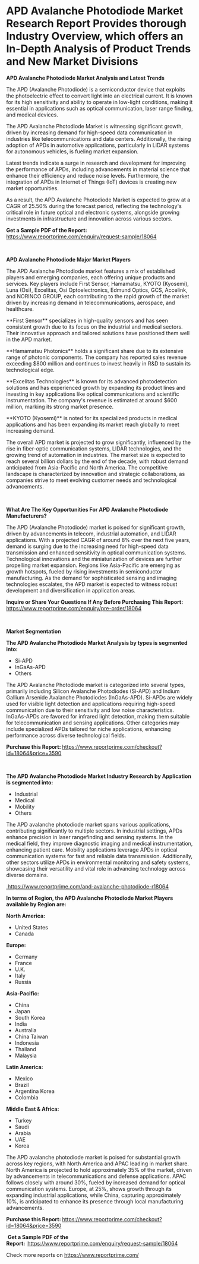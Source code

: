 <p><h1>APD Avalanche Photodiode Market Research Report Provides thorough Industry Overview, which offers an In-Depth Analysis of Product Trends and New Market Divisions</h1></p><p><strong>APD Avalanche Photodiode Market Analysis and Latest Trends</strong></p>
<p><p>The APD (Avalanche Photodiode) is a semiconductor device that exploits the photoelectric effect to convert light into an electrical current. It is known for its high sensitivity and ability to operate in low-light conditions, making it essential in applications such as optical communication, laser range finding, and medical devices. </p><p>The APD Avalanche Photodiode Market is witnessing significant growth, driven by increasing demand for high-speed data communication in industries like telecommunications and data centers. Additionally, the rising adoption of APDs in automotive applications, particularly in LiDAR systems for autonomous vehicles, is fueling market expansion. </p><p>Latest trends indicate a surge in research and development for improving the performance of APDs, including advancements in material science that enhance their efficiency and reduce noise levels. Furthermore, the integration of APDs in Internet of Things (IoT) devices is creating new market opportunities. </p><p>As a result, the APD Avalanche Photodiode Market is expected to grow at a CAGR of 25.50% during the forecast period, reflecting the technology's critical role in future optical and electronic systems, alongside growing investments in infrastructure and innovation across various sectors.</p></p>
<p><strong>Get a Sample PDF of the Report:&nbsp;</strong> <a href="https://www.reportprime.com/enquiry/request-sample/18064?utm_campaign=1943&utm_medium=2&utm_source=Github&utm_content=ia&utm_term=18032025&utm_id=apd-avalanche-photodiode">https://www.reportprime.com/enquiry/request-sample/18064</a></p>
<p>&nbsp;</p>
<p><strong>APD Avalanche Photodiode Major Market Players</strong></p>
<p><p>The APD Avalanche Photodiode market features a mix of established players and emerging companies, each offering unique products and services. Key players include First Sensor, Hamamatsu, KYOTO (Kyosemi), Luna (Osi), Excelitas, Osi Optoelectronics, Edmund Optics, GCS, Accelink, and NORINCO GROUP, each contributing to the rapid growth of the market driven by increasing demand in telecommunications, aerospace, and healthcare.</p><p>**First Sensor** specializes in high-quality sensors and has seen consistent growth due to its focus on the industrial and medical sectors. Their innovative approach and tailored solutions have positioned them well in the APD market. </p><p>**Hamamatsu Photonics** holds a significant share due to its extensive range of photonic components. The company has reported sales revenue exceeding $800 million and continues to invest heavily in R&D to sustain its technological edge.</p><p>**Excelitas Technologies** is known for its advanced photodetection solutions and has experienced growth by expanding its product lines and investing in key applications like optical communications and scientific instrumentation. The company's revenue is estimated at around $600 million, marking its strong market presence.</p><p>**KYOTO (Kyosemi)** is noted for its specialized products in medical applications and has been expanding its market reach globally to meet increasing demand.</p><p>The overall APD market is projected to grow significantly, influenced by the rise in fiber-optic communication systems, LIDAR technologies, and the growing trend of automation in industries. The market size is expected to reach several billion dollars by the end of the decade, with robust demand anticipated from Asia-Pacific and North America. The competitive landscape is characterized by innovation and strategic collaborations, as companies strive to meet evolving customer needs and technological advancements.</p></p>
<p>&nbsp;</p>
<p><strong>What Are The Key Opportunities For APD Avalanche Photodiode Manufacturers?</strong></p>
<p><p>The APD (Avalanche Photodiode) market is poised for significant growth, driven by advancements in telecom, industrial automation, and LIDAR applications. With a projected CAGR of around 8% over the next five years, demand is surging due to the increasing need for high-speed data transmission and enhanced sensitivity in optical communication systems. Technological innovations and the miniaturization of devices are further propelling market expansion. Regions like Asia-Pacific are emerging as growth hotspots, fueled by rising investments in semiconductor manufacturing. As the demand for sophisticated sensing and imaging technologies escalates, the APD market is expected to witness robust development and diversification in application areas.</p></p>
<p><strong>Inquire or Share Your Questions If Any Before Purchasing This Report:</strong> <a href="https://www.reportprime.com/enquiry/pre-order/18064?utm_campaign=1943&utm_medium=2&utm_source=Github&utm_content=ia&utm_term=18032025&utm_id=apd-avalanche-photodiode">https://www.reportprime.com/enquiry/pre-order/18064</a></p>
<p>&nbsp;</p>
<p><strong>Market Segmentation</strong></p>
<p><strong>The APD Avalanche Photodiode Market Analysis by types is segmented into:</strong></p>
<p><ul><li>Si-APD</li><li>InGaAs-APD</li><li>Others</li></ul></p>
<p><p>The APD Avalanche Photodiode market is categorized into several types, primarily including Silicon Avalanche Photodiodes (Si-APD) and Indium Gallium Arsenide Avalanche Photodiodes (InGaAs-APD). Si-APDs are widely used for visible light detection and applications requiring high-speed communication due to their sensitivity and low noise characteristics. InGaAs-APDs are favored for infrared light detection, making them suitable for telecommunication and sensing applications. Other categories may include specialized APDs tailored for niche applications, enhancing performance across diverse technological fields.</p></p>
<p><strong>Purchase this Report:&nbsp;</strong><a href="https://www.reportprime.com/checkout?id=18064&price=3590&utm_campaign=1943&utm_medium=2&utm_source=Github&utm_content=ia&utm_term=18032025&utm_id=apd-avalanche-photodiode">https://www.reportprime.com/checkout?id=18064&price=3590</a></p>
<p>&nbsp;</p>
<p><strong>The APD Avalanche Photodiode Market Industry Research by Application is segmented into:</strong></p>
<p><ul><li>Industrial</li><li>Medical</li><li>Mobility</li><li>Others</li></ul></p>
<p><p>The APD avalanche photodiode market spans various applications, contributing significantly to multiple sectors. In industrial settings, APDs enhance precision in laser rangefinding and sensing systems. In the medical field, they improve diagnostic imaging and medical instrumentation, enhancing patient care. Mobility applications leverage APDs in optical communication systems for fast and reliable data transmission. Additionally, other sectors utilize APDs in environmental monitoring and safety systems, showcasing their versatility and vital role in advancing technology across diverse domains.</p></p>
<p><a href="https://www.reportprime.com/apd-avalanche-photodiode-r18064?utm_campaign=1943&utm_medium=2&utm_source=Github&utm_content=ia&utm_term=18032025&utm_id=apd-avalanche-photodiode">&nbsp;https://www.reportprime.com/apd-avalanche-photodiode-r18064</a></p>
<p><strong>In terms of Region, the APD Avalanche Photodiode Market Players available by Region are:</strong></p>
<p>
    <p> <strong> North America: </strong>
        <ul>
            <li>United States</li>
            <li>Canada</li>
        </ul>
        </p> 
    <p> <strong> Europe: </strong>
        <ul>
            <li>Germany</li>
            <li>France</li>
            <li>U.K.</li>
            <li>Italy</li>
            <li>Russia</li>
        </ul>
        </p> 
    <p> <strong> Asia-Pacific: </strong>
        <ul>
            <li>China</li>
            <li>Japan</li>
            <li>South Korea</li>
            <li>India</li>
            <li>Australia</li>
            <li>China Taiwan</li>
            <li>Indonesia</li>
            <li>Thailand</li>
            <li>Malaysia</li>
        </ul>
        </p> 
    <p> <strong> Latin America: </strong>
        <ul>
            <li>Mexico</li>
            <li>Brazil</li>
            <li>Argentina Korea</li>
            <li>Colombia</li>
        </ul>
        </p> 
    <p> <strong> Middle East & Africa: </strong>
        <ul>
            <li>Turkey</li>
            <li>Saudi</li>
            <li>Arabia</li>
            <li>UAE</li>
            <li>Korea</li>
        </ul>
    </p>
    </p>
<p><p>The APD avalanche photodiode market is poised for substantial growth across key regions, with North America and APAC leading in market share. North America is projected to hold approximately 35% of the market, driven by advancements in telecommunications and defense applications. APAC follows closely with around 30%, fueled by increased demand for optical communication systems. Europe, at 25%, shows growth through its expanding industrial applications, while China, capturing approximately 10%, is anticipated to enhance its presence through local manufacturing advancements.</p></p>
<p><strong>Purchase this Report: </strong><a href="https://www.reportprime.com/checkout?id=18064&price=3590&utm_campaign=1943&utm_medium=2&utm_source=Github&utm_content=ia&utm_term=18032025&utm_id=apd-avalanche-photodiode">https://www.reportprime.com/checkout?id=18064&price=3590</a></p>
<p>&nbsp;<strong>Get a Sample PDF of the Report:&nbsp;&nbsp;</strong><a href="https://www.reportprime.com/enquiry/request-sample/18064?utm_campaign=1943&utm_medium=2&utm_source=Github&utm_content=ia&utm_term=18032025&utm_id=apd-avalanche-photodiode">https://www.reportprime.com/enquiry/request-sample/18064</a></p>
<p><strong></strong></p>
<p>Check more reports on <a href="https://www.reportprime.com/?utm_campaign=1943&utm_medium=2&utm_source=Github&utm_content=ia&utm_term=18032025&utm_id=apd-avalanche-photodiode">https://www.reportprime.com/</a></p>
